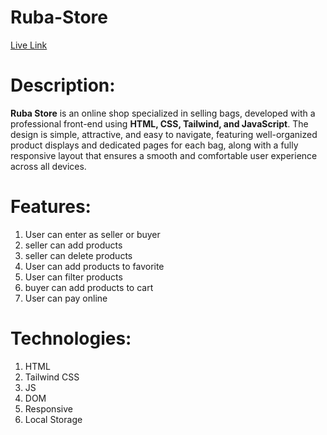 # Ruba-Store

[Live Link](https://ruba-store.vercel.app/)

# Description:

**Ruba Store** is an online shop specialized in selling bags, developed with a professional front-end using **HTML, CSS, Tailwind, and JavaScript**. The design is simple, attractive, and easy to navigate, featuring well-organized product displays and dedicated pages for each bag, along with a fully responsive layout that ensures a smooth and comfortable user experience across all devices.

# Features:

1. User can enter as seller or buyer
2. seller can add products
3. seller can delete products
4. User can add products to favorite
5. User can filter products
6. buyer can add products to cart
7. User can pay online

# Technologies:

1. HTML
2. Tailwind CSS
3. JS
4. DOM
5. Responsive
6. Local Storage
